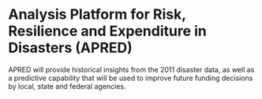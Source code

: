 # Analysis Platform for Risk, Resilience and Expenditure in Disasters (APRED)

APRED will provide historical insights from the 2011 disaster data, 
as well as a predictive capability that will be used to improve future
funding decisions by local, state and federal agencies.


